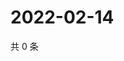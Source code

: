 # 2022-02-14

共 0 条

<!-- BEGIN WEIBO -->
<!-- 最后更新时间 Mon Feb 14 2022 00:00:59 GMT+0800 (China Standard Time) -->

<!-- END WEIBO -->
